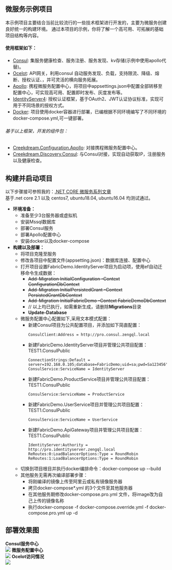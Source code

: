 ## 微服务示例项目
本示例项目主要结合当前比较流行的一些技术框架进行开发的，主要为微服务创建良好统一的构建环境。
通过本项目的示例，你将了解一个高可用、可拓展的基础项目结构等内容。

#### 使用框架如下：
* [Consul](https://www.cnblogs.com/zengqinglei/p/9367778.html): 集服务健康检查、服务注册、服务发现、kv存储(示例中使用apollo代替)。
* [Ocelot](https://github.com/ThreeMammals/Ocelot): API网关，利用consul 自动服务发现、负载，支持限流、降级、熔断、授权认证、，并可灵活的横向服务拓展。
* [Apollo](https://github.com/ctripcorp/apollo): 携程微服务配置中心，将项目中appsettings.json中配置全部转移至配置中心，可实现高可用、配置即时发布、灰度发布等。
* [IdentityServer4](https://github.com/IdentityServer/IdentityServer4): 授权认证框架，基于OAuth2、JWT认证协议标准，实现可用于不同场景的授权方式。
* [Docker](https://docs.microsoft.com/en-us/dotnet/core/docker/building-net-docker-images): 项目使用docker容器进行部署，已编根据不同环境编写了不同环境的docker-compose.yml,可一键部署。
###### 基于以上框架，开发的组件包：
- [Creekdream.Configuration.Apollo](https://github.com/zengqinglei/Creekdream.Configuration.Apollo): 对接携程微服务配置中心。
- [Creekdream.Discovery.Consul](https://github.com/zengqinglei/Creekdream.Discovery.Consul): 与Consul对接，实现自动获取IP，注册服务以及健康检查。

## 构建并启动项目
以下步骤接可参照我的：[.NET CORE 微服务系列文章](https://github.com/zengqinglei/microservice-deploy/wiki)  
基于.net core 2.1 以及 centos7, ubuntu18.04, ubuntu16.04 均测试通过。
* **环境准备：**
  * 准备至少3台服务器或虚拟机
  * 安装Mssql数据库
  * 部署Consul服务
  * 部署Apollo配置中心
  * 安装docker以及docker-compose
* **构建以及部署：**
  * 将项目克隆至服务
  * 修改各项目中配置文件(appsetting.json)：数据库连接、配置中心
  * 打开项目设置FabricDemo.IdentityServer项目为启动项，使用ef自动迁移命令生成数据：  
    * ~~Add-Migration InitialConfiguration -Context ConfigurationDbContext~~  
    * ~~Add-Migration InitialPersistedGrant -Context PersistedGrantDbContext~~  
    * ~~Add-Migration InitialFabricDemo -Context FabricDemoDbContext~~  
    * // 以上均已执行，如需重新生成，请删除**Migrations**目录  
    * **Update-Database**
  * 微服务配置中心配置如下,采用文本模式配置：
    * 新建Consul项目为公共配置项目，并添加如下简直配置：  
        ``` text
        ConsulClient:Address = http://pro.consul.zengql.local
       ```
    * 新建FabricDemo.IdentityServer项目并管理公共项目配置：TEST1.ConsulPublic
        ``` text
        ConnectionStrings:Default = server=192.168.0.105;database=FabricDemo;uid=sa;pwd=Sa123456"
        ConsulService:ServiceName = IdentityServer
       ```
    * 新建FabricDemo.ProductService项目并管理公共项目配置：TEST1.ConsulPublic
        ``` text
        ConsulService:ServiceName = ProductService
       ```
    * 新建FabricDemo.UserService项目并管理公共项目配置：TEST1.ConsulPublic
        ``` text
        ConsulService:ServiceName = UserService
       ```
    * 新建FabricDemo.ApiGateway项目并管理公共项目配置：TEST1.ConsulPublic
        ``` text
        IdentityServer:Authority = http://pro.identityserver.zengql.local
        ReRoutes:0:LoadBalancerOptions:Type = RoundRobin
        ReRoutes:1:LoadBalancerOptions:Type = RoundRobin
       ```
  * 切换到项目根目并执行docker编排命令：docker-compose up --build
  * 其他服务无需再次编译部署步骤：
      * 将刚编译的镜像上传至阿里云或私有镜像服务器
      * 拷贝docker-compose*.yml 的3个文件至其他服务器
      * 在其他服务期修改docker-compose.pro.yml 文件，将image改为自己上传的镜像名称
      * 执行docker-compose -f docker-compose.override.yml -f docker-compose.pro.yml up -d

## 部署效果图
**Consul服务中心**  
<img src="https://raw.githubusercontent.com/zengqinglei/FabricDemo/master/doc/images/consul.png" />
**微服务配置中心**  
<img src="https://raw.githubusercontent.com/zengqinglei/FabricDemo/master/doc/images/apollo.png" />
**Ocelot访问情况**  
<img src="https://raw.githubusercontent.com/zengqinglei/FabricDemo/master/doc/images/userservice.png" />
